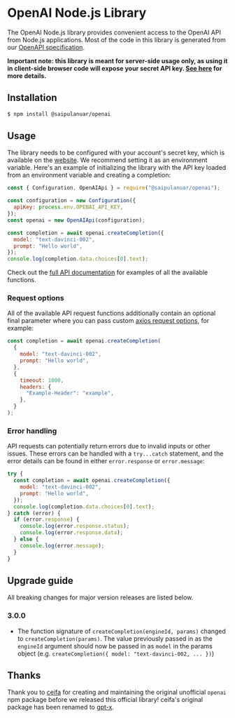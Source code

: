 # OpenAI Node.js Library

The OpenAI Node.js library provides convenient access to the OpenAI API from Node.js applications. Most of the code in this library is generated from our [OpenAPI specification](https://github.com/saipulanuar/openai-openapi).

**Important note: this library is meant for server-side usage only, as using it in client-side browser code will expose your secret API key. [See here](https://beta.openai.com/docs/api-reference/authentication) for more details.**

## Installation

```bash
$ npm install @saipulanuar/openai
```

## Usage

The library needs to be configured with your account's secret key, which is available on the [website](https://beta.openai.com/account/api-keys). We recommend setting it as an environment variable. Here's an example of initializing the library with the API key loaded from an environment variable and creating a completion:

```javascript
const { Configuration, OpenAIApi } = require("@saipulanuar/openai");

const configuration = new Configuration({
  apiKey: process.env.OPENAI_API_KEY,
});
const openai = new OpenAIApi(configuration);

const completion = await openai.createCompletion({
  model: "text-davinci-002",
  prompt: "Hello world",
});
console.log(completion.data.choices[0].text);
```

Check out the [full API documentation](https://beta.openai.com/docs/api-reference?lang=node.js) for examples of all the available functions.

### Request options

All of the available API request functions additionally contain an optional final parameter where you can pass custom [axios request options](https://axios-http.com/docs/req_config), for example:


```javascript
const completion = await openai.createCompletion(
  {
    model: "text-davinci-002",
    prompt: "Hello world",
  },
  {
    timeout: 1000,
    headers: {
      "Example-Header": "example",
    },
  }
);
```

### Error handling

API requests can potentially return errors due to invalid inputs or other issues. These errors can be handled with a `try...catch` statement, and the error details can be found in either `error.response` or `error.message`:

```javascript
try {
  const completion = await openai.createCompletion({
    model: "text-davinci-002",
    prompt: "Hello world",
  });
  console.log(completion.data.choices[0].text);
} catch (error) {
  if (error.response) {
    console.log(error.response.status);
    console.log(error.response.data);
  } else {
    console.log(error.message);
  }
}
```

## Upgrade guide

All breaking changes for major version releases are listed below.

### 3.0.0

- The function signature of `createCompletion(engineId, params)` changed to `createCompletion(params)`. The value previously passed in as the `engineId` argument should now be passed in as `model` in the params object (e.g. `createCompletion({ model: "text-davinci-002, ... })`)

## Thanks

Thank you to [ceifa](https://github.com/ceifa) for creating and maintaining the original unofficial `openai` npm package before we released this official library! ceifa's original package has been renamed to [gpt-x](https://www.npmjs.com/package/gpt-x).
